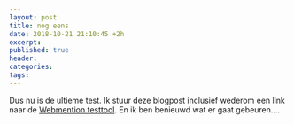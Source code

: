 ```yaml
---
layout: post
title: nog eens
date: 2018-10-21 21:10:45 +2h
excerpt:
published: true
header:
categories: 
tags: 
---
```

Dus nu is de ultieme test. Ik stuur deze blogpost inclusief wederom een link naar de [Webmention testtool](https://webmention.rocks/test/2). En ik ben benieuwd wat er gaat gebeuren....